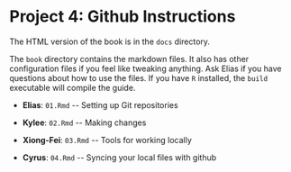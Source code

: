 # Project 4: Github Instructions

The HTML version of the book is in the `docs` directory.

The `book` directory contains the markdown files. It also has other configuration files if you feel like tweaking anything. Ask Elias if you have questions about how to use the files. If you have `R` installed, the `build` executable will compile the guide.

- **Elias**: `01.Rmd` -- Setting up Git repositories

- **Kylee**: `02.Rmd` -- Making changes

- **Xiong-Fei**: `03.Rmd` -- Tools for working locally

- **Cyrus**: `04.Rmd` -- Syncing your local files with github
